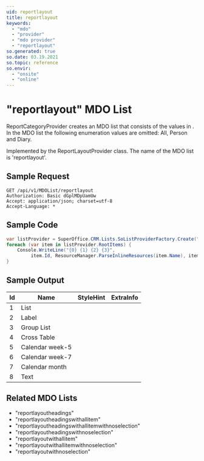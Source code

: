 ```yaml
---
uid: reportlayout
title: reportlayout
keywords:
  - "mdo"
  - "provider"
  - "mdo provider"
  - "reportlayout"
so.generated: true
so.date: 03.19.2021
so.topic: reference
so.envir:
  - "onsite"
  - "online"
---
```


# "reportlayout" MDO List
ReportCategoryProvider creates an MDO list that consists of the values in <see cref="T:SuperOffice.Data.ReportCategory" />.
In the MDO list the following enumeration values are omitted: All, Person and Diary.



Implemented by the <see cref="T:SuperOffice.CRM.Lists.ReportLayoutProvider">ReportLayoutProvider</see> class.
The name of the MDO list is 'reportlayout'.




## Sample Request

```http!
GET /api/v1/MDOList/reportlayout
Authorization: Basic dGplMDpUamUw
Accept: application/json; charset=utf-8
Accept-Language: *

```

## Sample Code
```cs
var listProvider = SuperOffice.CRM.Lists.SoListProviderFactory.Create("reportlayout", forceFlatList: true);
foreach (var item in listProvider.RootItems) {
    Console.WriteLine("{0} {1} {2} {3}", 
         item.Id, ResourceManager.ParseInlineResources(item.Name), item.StyleHint, item.ExtraInfo);
}
```

## Sample Output

|Id   | Name  |StyleHint|ExtraInfo |
| --- | ----- | ------- | -------- |
|1|List|||
|2|Label|||
|3|Group List|||
|4|Cross Table|||
|5|Calendar week-5|||
|6|Calendar week-7|||
|7|Calendar month|||
|8|Text|||


## Related MDO Lists

* "reportlayoutheadings"
* "reportlayoutheadingswithallitem"
* "reportlayoutheadingswithallitemwithnoselection"
* "reportlayoutheadingswithnoselection"
* "reportlayoutwithallitem"
* "reportlayoutwithallitemwithnoselection"
* "reportlayoutwithnoselection"
